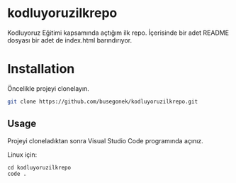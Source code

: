 # kodluyoruzilkrepo
Kodluyoruz Eğitimi kapsamında açtığım ilk repo. İçerisinde bir adet README dosyası bir adet de index.html barındırıyor.

# Installation
Öncelikle projeyi clonelayın.
```bash
git clone https://github.com/busegonek/kodluyoruzilkrepo.git
```

## Usage

Projeyi cloneladıktan sonra Visual Studio Code programında açınız.

Linux için:
```linux
cd kodluyoruzilkrepo
code .
```
